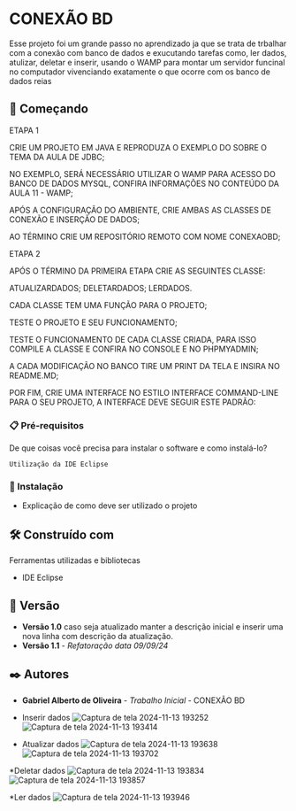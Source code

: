 # CONEXÃO BD

Esse projeto foi um grande passo no aprendizado ja que se trata de trbalhar com a conexão com banco de dados e exucutando tarefas como, ler dados, atulizar, deletar e inserir, usando o WAMP para montar um servidor funcinal no computador vivenciando exatamente o que ocorre com os banco de dados reias

## 🚀 Começando

ETAPA 1

CRIE UM PROJETO EM JAVA E REPRODUZA O EXEMPLO DO SOBRE O TEMA DA AULA DE JDBC;

NO EXEMPLO, SERÁ NECESSÁRIO UTILIZAR O WAMP PARA ACESSO DO BANCO DE DADOS MYSQL, CONFIRA INFORMAÇÕES NO CONTEÚDO DA AULA 11 - WAMP;

APÓS A CONFIGURAÇÃO DO AMBIENTE, CRIE AMBAS AS CLASSES DE CONEXÃO E INSERÇÃO DE DADOS;

AO TÉRMINO CRIE UM REPOSITÓRIO REMOTO COM NOME CONEXAOBD;

ETAPA 2

APÓS O TÉRMINO DA PRIMEIRA ETAPA CRIE AS SEGUINTES CLASSE:

ATUALIZARDADOS; DELETARDADOS; LERDADOS.

CADA CLASSE TEM UMA FUNÇÃO PARA O PROJETO;

TESTE O PROJETO E SEU FUNCIONAMENTO;

TESTE O FUNCIONAMENTO DE CADA CLASSE CRIADA, PARA ISSO COMPILE A CLASSE E CONFIRA NO CONSOLE E NO PHPMYADMIN;

A CADA MODIFICAÇÃO NO BANCO TIRE UM PRINT DA TELA E INSIRA NO README.MD;

POR FIM, CRIE UMA INTERFACE NO ESTILO INTERFACE COMMAND-LINE PARA O SEU PROJETO, A INTERFACE DEVE SEGUIR ESTE PADRÃO:

### 📋 Pré-requisitos

De que coisas você precisa para instalar o software e como instalá-lo?

```
Utilização da IDE Eclipse
```

### 🔧 Instalação

* Explicação de como deve ser utilizado o projeto

## 🛠️ Construído com

Ferramentas utilizadas e bibliotecas

* IDE Eclipse

## 📌 Versão

* **Versão 1.0** caso seja atualizado manter a descrição inicial e inserir uma nova linha com descrição da atualização.
* **Versão 1.1** - *Refatoração* *data 09/09/24*

## ✒️ Autores

* **Gabriel Alberto de Oliveira** - *Trabalho Inicial* - CONEXÃO BD

* Inserir dados
![Captura de tela 2024-11-13 193252](https://github.com/user-attachments/assets/82ac2fba-014d-41fc-9b87-fdf434a6a897)
![Captura de tela 2024-11-13 193414](https://github.com/user-attachments/assets/f3fd6b4f-6d82-4382-a8cc-39ad3ff8b043)

* Atualizar dados
![Captura de tela 2024-11-13 193638](https://github.com/user-attachments/assets/eff1923a-98ef-4e35-bb64-07cd46667872)
![Captura de tela 2024-11-13 193702](https://github.com/user-attachments/assets/08b3da3b-b1fd-4b9f-b935-f57c04a8109d)

*Deletar dados
![Captura de tela 2024-11-13 193834](https://github.com/user-attachments/assets/c1afc1c4-4265-4899-9b0a-696d801d1b65)
![Captura de tela 2024-11-13 193857](https://github.com/user-attachments/assets/2cedb32d-b465-4e39-a46c-6d92bc3c2924)

*Ler dados
![Captura de tela 2024-11-13 193946](https://github.com/user-attachments/assets/3a407e87-b161-43fb-a9cb-dc04da8b7c2f)




